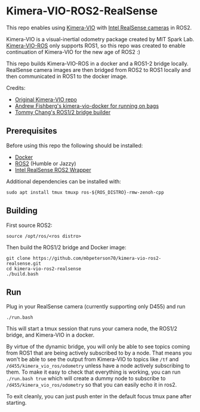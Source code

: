 # Kimera-VIO-ROS2-RealSense

This repo enables using [Kimera-VIO](https://github.com/MIT-SPARK/Kimera-VIO) with [Intel RealSense cameras](https://www.intelrealsense.com/) in ROS2.

Kimera-VIO is a visual-inertial odometry package created by MIT Spark Lab. 
[Kimera-VIO-ROS](https://github.com/MIT-SPARK/Kimera-VIO-ROS) only supports ROS1, so this repo was created to enable continuation of Kimera-VIO for the new age of ROS2 :)

This repo builds Kimera-VIO-ROS in a docker and a ROS1-2 bridge locally. 
RealSense camera images are then bridged from ROS2 to ROS1 locally and then communicated in ROS1 to the docker image. 

Credits:
* [Original Kimera-VIO repo](https://github.com/MIT-SPARK/Kimera-VIO)
* [Andrew Fishberg's kimera-vio-docker for running on bags](https://github.com/fishberg/kimera-vio-docker)
* [Tommy Chang's ROS1/2 bridge builder](https://github.com/TommyChangUMD/ros-jazzy-ros1-bridge-builder)

## Prerequisites

Before using this repo the following should be installed:
* [Docker](https://www.docker.com/get-started/)
* [ROS2](https://docs.ros.org/en/jazzy/index.html) (Humble or Jazzy)
* [Intel RealSense ROS2 Wrapper](https://github.com/IntelRealSense/realsense-ros)

Additional dependencies can be installed with:

```
sudo apt install tmux tmuxp ros-${ROS_DISTRO}-rmw-zenoh-cpp
```

## Building

First source ROS2:

```
source /opt/ros/<ros distro>
```

Then build the ROS1/2 bridge and Docker image:

```
git clone https://github.com/mbpeterson70/kimera-vio-ros2-realsense.git
cd kimera-vio-ros2-realsense
./build.bash
```

## Run

Plug in your RealSense camera (currently supporting only D455) and run

```
./run.bash
```

This will start a tmux session that runs your camera node, the ROS1/2 bridge, and Kimera-VIO in a docker. 

By virtue of the dynamic bridge, you will only be able to see topics coming from ROS1 that are being actively subscribed to by a node. 
That means you won't be able to see the output from Kimera-VIO to topics like `/tf` and `/d455/kimera_vio_ros/odometry` unless have a node actively subscribing to them. 
To make it easy to check that everything is working, you can run `./run.bash true` which will create a dummy node to subscribe to `/d455/kimera_vio_ros/odometry` so that you can easily echo it in ros2.

To exit cleanly, you can just push enter in the default focus tmux pane after starting.
